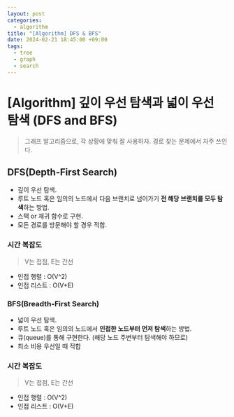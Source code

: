 ```yaml
---
layout: post
categories:
  - algorithm
title: "[Algorithm] DFS & BFS"
date: 2024-02-21 18:45:00 +09:00
tags:
  - tree
  - graph
  - search
---
```

# \[Algorithm] 깊이 우선 탐색과 넓이 우선 탐색 (DFS and BFS)

>그래프 알고리즘으로, 각 상황에 맞춰 잘 사용하자.
경로 찾는 문제에서 자주 쓰인다.
## DFS(Depth-First Search)
- 깊이 우선 탐색.
- 루트 노드 혹은 임의의 노드에서 다음 브랜치로 넘어가기 **전 해당 브랜치를 모두 탐색**하는 방법.
- 스택 or 재귀 함수로 구현.
- 모든 경로를 방문해야 할 경우 적합.

### 시간 복잡도
> V는 접점, E는 간선
- 인접 행렬 : O(V^2)
- 인접 리스트 : O(V+E)

### BFS(Breadth-First Search)
- 넓이 우선 탐색.
- 루트 노드 혹은 임의의 노드에서 **인접한 노드부터 먼저 탐색**하는 방법.
- 큐(queue)를 통해 구현한다. (해당 노드 주변부터 탐색해야 하므로)
- 최소 비용 우선일 때 적합

### 시간 복잡도
> V는 접점, E는 간선
- 인접 행렬 : O(V^2)
- 인접 리스트 : O(V+E)
